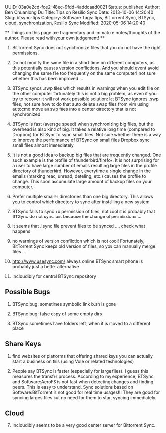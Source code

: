 UUID: 03a0e2cd-fce2-48ec-9fdd-4addcaad0021
Status: published
Author: Ben Chuanlong Du
Title: Tips on Resilio Sync
Date: 2013-10-06 14:20:40
Slug: btsync-tips
Category: Software
Tags: tips, BitTorrent Sync, BTSync, cloud, synchronization, Resilio Sync
Modified: 2020-05-06 14:20:40

**
Things on this page are fragmentary and immature notes/thoughts of the author. 
Please read with your own judgement!
**
 
1. BitTorrent Sync does not synchronize files that you do not have the right permissions.

2. Do not modify the same file in a short time on different computers,
    as this potentially causes version conflictions.
    And you should event avoid changing the same file too frequently on the same computer!
    not sure whether this has been improved ...

3. BTSync syncs .swp files which results in warnings when you edit file on the other computer
    fortunately this is not a big problem, as even if you try to recover it will not work
    possible solution: let BTSync ignores .swp files, not sure how to do that
    auto delete swap files from vim using autocmd
    move all swp files into a center directory that is not synchronized

4. BTSync is fast (average speed) when synchronizing big files,
    but the overhead is also kind of big.
    It takes a relative long time (compared to Dropbox) for BTSync to sync small files.
    Not sure whether there is a way to improve the performance of BTSync on small files
    Dropbox sync small files almost immediately


5. It is not a good idea to backup big files that are frequently changed.
    One such example is the profile of thunderbird/firefox.
    It is not surprising for a user to have large number of emails resulting large files 
    in the profile directory of thunderbird. 
    However, everytime a single change in the emails (marking read, unread, deteling, etc.) 
    causes the profile to change. 
    This soon accumulate large amount of backup files on your computer.

6. Prefer multiple smaller directories than one big directory.
    This allows you to control which directory to sync after installing a new system 

7. BTSync fails to sync +x permission of files, not cool
    it is probably that BTSync do not sync just because the change of permissions ...

4. it seems that .!sync file prevent files to be synced ..., check what happens

5. no warnings of version confliction which is not cool!
    Fortunately, BitTorrent Sync keeps old version of files, so you can manually merge files ...

6. http://www.usesync.com/ always online BTSync
    smart phone is probably just a better alternative

7. Incloudibly for central BTSync repository

## Possible Bugs

1. BTSync bug: sometimes symbolic link b.sh is gone

2. BTSync bug: false copy of some empty dirs

3. BTSync sometimes have folders left, when it is moved to a different place

## Share Keys

1. find websites or platforms that offering shared keys
    you can actually start a business on this (using Vole or related technologies)

7. People say BTSync is faster (especially for large files).
    I guess this measures the transfer process. 
    According to my experience, BTSync and Software:AeroFS is not fast when detecting changes and finding peers.
    This is easy to understand.
    Sync solutions based on Software:BitTorrent is not good for real time usages!!!
    They are good for syncing larges files but no need for them to start syncing immediately. 

## Cloud

7. Incloudibly seems to be a very good center server for Bittorrent Sync.

